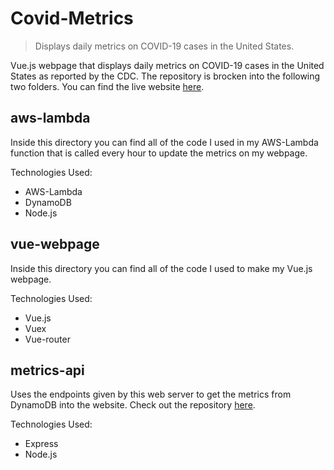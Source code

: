 # Covid-Metrics
> Displays daily metrics on COVID-19 cases in the United States.

Vue.js webpage that displays daily metrics on COVID-19 cases in the United States as reported by the CDC. The repository is brocken into the following two folders. You can find the live website [here](http://covid-metrics.s3-website-us-west-1.amazonaws.com/).

## aws-lambda

Inside this directory you can find all of the code I used in my AWS-Lambda function that is called every hour to update the metrics on my webpage. 

Technologies Used:
  * AWS-Lambda
  * DynamoDB
  * Node.js

## vue-webpage

Inside this directory you can find all of the code I used to make my Vue.js webpage.

Technologies Used:
  * Vue.js
  * Vuex
  * Vue-router

## metrics-api

Uses the endpoints given by this web server to get the metrics from DynamoDB into the website. Check out the repository [here](https://github.com/jpoist97/metrics-api).

Technologies Used:
  * Express
  * Node.js
